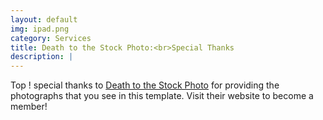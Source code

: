 ```yaml
---
layout: default
img: ipad.png
category: Services
title: Death to the Stock Photo:<br>Special Thanks
description: |
---
```

  Top ! special thanks to [Death to the Stock Photo](http://join.deathtothestockphoto.com/) for providing the photographs that you see in this template.  Visit their website to become a member!
